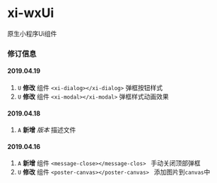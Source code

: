 # xi-wxUi
原生小程序Ui组件
### 修订信息
#### 2019.04.19
  1. `U` __修改__ 组件 ```<xi-dialog></xi-dialog>``` 弹框按钮样式
  2. `U` __修改__ 组件 ```<xi-modal></xi-modal>``` 弹框样式动画效果
#### 2019.04.18
  1. `A` __新增__ _版本_ 描述文件
#### 2019.04.16
  1. `A` __新增__ 组件 ```<message-close></message-clos> ```  手动关闭顶部弹框  
  2. `U` __修改__ 组件 ```<poster-canvas></poster-canvas> ``` 添加图片到`canvas`中